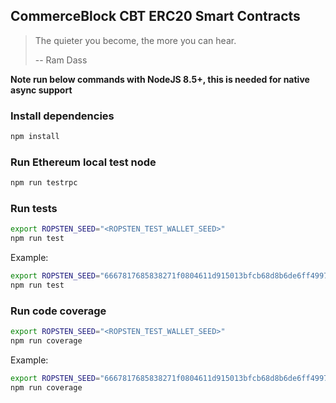 ## CommerceBlock CBT ERC20 Smart Contracts ##

> The quieter you become, the more you can hear.
>
> -- Ram Dass






**Note run below commands with NodeJS 8.5+, this is needed for native async support**

### Install dependencies ###

```bash
npm install
```

### Run Ethereum local test node ###

```bash
npm run testrpc
```

### Run tests ###

```bash
export ROPSTEN_SEED="<ROPSTEN_TEST_WALLET_SEED>"
npm run test
```

Example:
```bash
export ROPSTEN_SEED="6667817685838271f0804611d915013bfcb68d8b6de6ff49972a52db5fe134c2b821dde2ebadcac503f5b7d4c98293b7d399079ec5dac6fdff2a843ace8e65c3"
npm run test
```

### Run code coverage ###

```bash
export ROPSTEN_SEED="<ROPSTEN_TEST_WALLET_SEED>"
npm run coverage
```

Example:
```bash
export ROPSTEN_SEED="6667817685838271f0804611d915013bfcb68d8b6de6ff49972a52db5fe134c2b821dde2ebadcac503f5b7d4c98293b7d399079ec5dac6fdff2a843ace8e65c3"
npm run coverage
```
